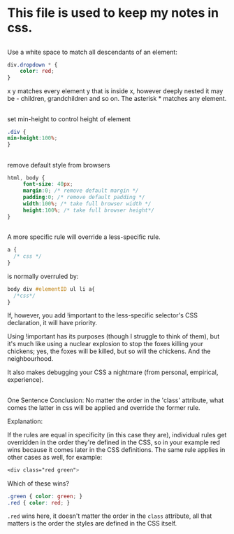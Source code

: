 # This file is used to keep my notes in css.
## 
Use a white space to match all descendants of an element:
```css
div.dropdown * {
    color: red;
}
```
x y matches every element y that is inside x, however deeply nested it may be - children, grandchildren and so on.
The asterisk * matches any element.


## 
set min-height to control height of element
```css
.div {
min-height:100%;
}
```


## 
remove default style from browsers
```css
html, body {
     font-size: 40px;      
     margin:0; /* remove default margin */
     padding:0; /* remove default padding */
     width:100%; /* take full browser width */
     height:100%; /* take full browser height*/
}
```


## 
A more specific rule will override a less-specific rule.
```css
a {
  /* css */
}
```
is normally overruled by:
```css
body div #elementID ul li a{
  /*css*/
}
```
If, however, you add !important to the less-specific selector's CSS declaration, it will have priority.

Using !important has its purposes (though I struggle to think of them), but it's much like using a nuclear explosion to stop the foxes killing your chickens; yes, the foxes will be killed, but so will the chickens. And the neighbourhood.

It also makes debugging your CSS a nightmare (from personal, empirical, experience).

##
One Sentence Conclusion: No matter the order in the 'class' attribute, what comes the latter in css will be applied and override the former rule.

Explanation:

If the rules are equal in specificity (in this case they are), individual rules get overridden in the order they're defined in the CSS, so in your example red wins because it comes later in the CSS definitions. The same rule applies in other cases as well, for example:
```css
<div class="red green">
```
Which of these wins?
```css
.green { color: green; }
.red { color: red; }
```
`.red` wins here, it doesn't matter the order in the `class` attribute, all that matters is the order the styles are defined in the CSS itself.
